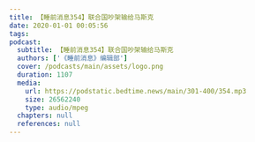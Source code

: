 ```yaml
---
title: 【睡前消息354】联合国吵架输给马斯克
date: 2020-01-01 00:05:56
tags:
podcast:
  subtitle: 【睡前消息354】联合国吵架输给马斯克
  authors: ['《睡前消息》编辑部']
  cover: /podcasts/main/assets/logo.png
  duration: 1107
  media:
    url: https://podstatic.bedtime.news/main/301-400/354.mp3
    size: 26562240
    type: audio/mpeg
  chapters: null
  references: null
---
```

